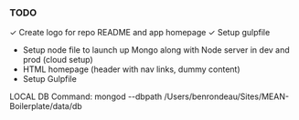### TODO

✓ Create logo for repo README and app homepage
✓ Setup gulpfile
- Setup node file to launch up Mongo along with Node server in dev and prod (cloud setup)
- HTML homepage (header with nav links, dummy content)
- Setup Gulpfile

LOCAL DB Command: mongod --dbpath /Users/benrondeau/Sites/MEAN-Boilerplate/data/db
